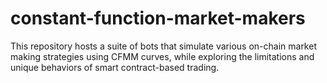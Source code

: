 # constant-function-market-makers
This repository hosts a suite of bots that simulate various on-chain market making strategies using CFMM curves, while exploring the limitations and unique behaviors of smart contract-based trading.
